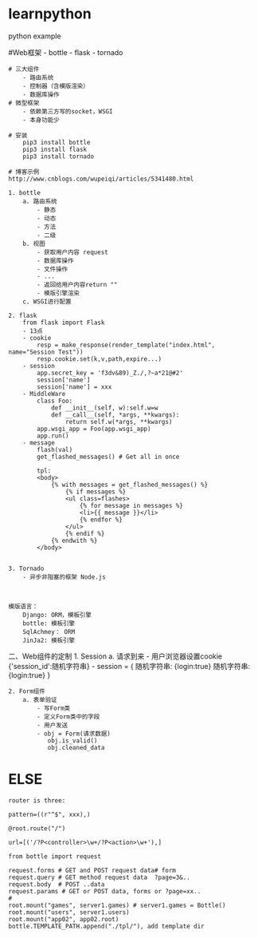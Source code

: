 # learnpython
python example


#Web框架
    - bottle
    - flask
    - tornado
    
    # 三大组件
        - 路由系统
        - 控制器（含模版渲染）
        - 数据库操作
    # 微型框架
        - 依赖第三方写的socket，WSGI
        - 本身功能少
        
    # 安装
        pip3 install bottle
        pip3 install flask
        pip3 install tornado
    
    # 博客示例
    http://www.cnblogs.com/wupeiqi/articles/5341480.html 
    
    1. bottle
        a. 路由系统
            - 静态
            - 动态
            - 方法
            - 二级
        b. 视图
            - 获取用户内容 request
            - 数据库操作
            - 文件操作
            - ...
            - 返回给用户内容return ""
            - 模版引擎渲染
        c. WSGI进行配置
        
    2. flask
        from flask import Flask
        - 13点
        - cookie
            resp = make_response(render_template("index.html", name="Session Test"))
            resp.cookie.set(k,v,path,expire...)
        - session
            app.secret_key = 'f3dv&89)_Z./,?~a*21@#2'
            session['name']
            session['name'] = xxx
        - MiddleWare
            class Foo:
                def __init__(self, w):self.w=w
                def __call__(self, *args, **kwargs):
                    return self.w(*args, **kwargs)
            app.wsgi_app = Foo(app.wsgi_app)
            app.run()
        - message
            flash(val)
            get_flashed_messages() # Get all in once
            
            tpl:
            <body>
                {% with messages = get_flashed_messages() %}
                    {% if messages %}
                    <ul class=flashes>
                        {% for message in messages %}
                        <li>{{ message }}</li>
                        {% endfor %}
                    </ul>
                    {% endif %}
                {% endwith %}
            </body>
            
            
    3. Tornado
        - 异步非阻塞的框架 Node.js
        
        
        
    模版语言：
        Django: ORM，模板引擎
        bottle: 模板引擎
        SqlAchmey： ORM
        JinJa2: 模板引擎
        

    
二、Web组件的定制
    1. Session
        a. 请求到来
            - 用户浏览器设置cookie   {'session_id':随机字符串}
            - 
               session = {
                    随机字符串: {login:true}
                    随机字符串: {login:true}
               }
    
    
    2. Form组件
        a. 表单验证
            - 写Form类
            - 定义Form类中的字段
            - 用户发送
            - obj = Form(请求数据)
               obj.is_valid()
               obj.cleaned_data
    
    
# ****ELSE****
    router is three:
    
    pattern=((r"^$", xxx),)
    
    @root.route("/")
    
    url=[('/?P<controller>\w+/?P<action>\w+'),]
    
    from bottle import request
    
    request.forms # GET and POST request data# form
    request.query # GET method request data  ?page=3&..
    request.body  # POST ..data
    request.params # GET or POST data, forms or ?page=xx..
    #
    root.mount("games", server1.games) # server1.games = Bottle()
    root.mount("users", server1.users)
    root.mount("app02", app02.root)
    bottle.TEMPLATE_PATH.append("./tpl/"), add template dir
    
    